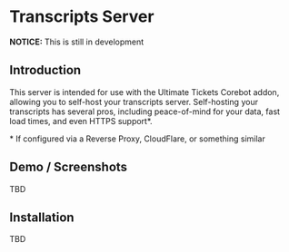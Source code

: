 # Transcripts Server

**NOTICE:** This is still in development

## Introduction
This server is intended for use with the Ultimate Tickets Corebot addon, allowing you to self-host your transcripts server. Self-hosting your transcripts has several pros, including peace-of-mind for your data, fast load times, and even HTTPS support*.

\* If configured via a Reverse Proxy, CloudFlare, or something similar

## Demo / Screenshots
TBD

## Installation
TBD
